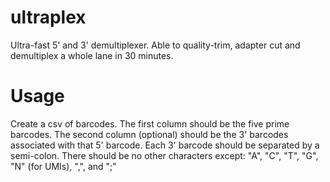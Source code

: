 # ultraplex
Ultra-fast 5' and 3' demultiplexer. Able to quality-trim, adapter cut and demultiplex a whole lane in 30 minutes.

# Usage
Create a csv of barcodes. The first column should be the five prime barcodes. The second column (optional) should be the 3' barcodes associated with that 5' barcode. Each 3' barcode should be separated by a semi-colon. There should be no other characters except: "A", "C", "T", "G", "N" (for UMIs), ",", and ";"

